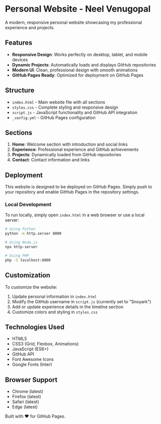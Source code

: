 # Personal Website - Neel Venugopal

A modern, responsive personal website showcasing my professional experience and projects.

## Features

- **Responsive Design**: Works perfectly on desktop, tablet, and mobile devices
- **Dynamic Projects**: Automatically loads and displays GitHub repositories
- **Modern UI**: Clean, professional design with smooth animations
- **GitHub Pages Ready**: Optimized for deployment on GitHub Pages

## Structure

- `index.html` - Main website file with all sections
- `styles.css` - Complete styling and responsive design
- `script.js` - JavaScript functionality and GitHub API integration
- `_config.yml` - GitHub Pages configuration

## Sections

1. **Home**: Welcome section with introduction and social links
2. **Experience**: Professional experience and GitHub achievements
3. **Projects**: Dynamically loaded from GitHub repositories
4. **Contact**: Contact information and links

## Deployment

This website is designed to be deployed on GitHub Pages. Simply push to your repository and enable GitHub Pages in the repository settings.

### Local Development

To run locally, simply open `index.html` in a web browser or use a local server:

```bash
# Using Python
python -m http.server 8000

# Using Node.js
npx http-server

# Using PHP
php -S localhost:8000
```

## Customization

To customize the website:

1. Update personal information in `index.html`
2. Modify the GitHub username in `script.js` (currently set to "Snoyark")
3. Add or update experience details in the timeline section
4. Customize colors and styling in `styles.css`

## Technologies Used

- HTML5
- CSS3 (Grid, Flexbox, Animations)
- JavaScript (ES6+)
- GitHub API
- Font Awesome Icons
- Google Fonts (Inter)

## Browser Support

- Chrome (latest)
- Firefox (latest)
- Safari (latest)
- Edge (latest)

Built with ❤️ for GitHub Pages.
